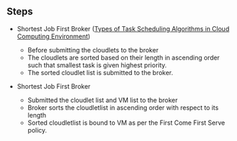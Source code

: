 
## Steps

* Shortest Job First Broker ([Types of Task Scheduling Algorithms in Cloud Computing Environment](https://www.intechopen.com/books/scheduling-problems-new-applications-and-trends/types-of-task-scheduling-algorithms-in-cloud-computing-environment))

  *   Before submitting the cloudlets to the broker
  *   The cloudlets are sorted based on their length in ascending order such that smallest task is given highest priority.
  *   The sorted cloudlet list is submitted to the broker.

* Shortest Job First Broker
  * Submitted the cloudlet list and VM list to the broker
  * Broker sorts the cloudletlist in ascending order with respect to its length
  * Sorted cloudletlist is bound to VM as per the First Come First Serve policy. 
